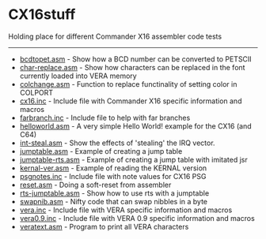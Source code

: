 # CX16stuff
Holding place for different Commander X16 assembler code tests
****
* [bcdtopet.asm](bcdtopet.asm) - Show how a BCD number can be converted to PETSCII
* [char-replace.asm](char-replace.asm) - Show how characters can be replaced in the font currently loaded into VERA memory
* [colchange.asm](colchange.asm) - Function to replace functinality of setting color in COLPORT
* [cx16.inc](cx16.inc) - Include file with Commander X16 specific information and macros
* [farbranch.inc](farbranch.inc) - Include file to help with far branches
* [helloworld.asm](helloworld.asm) - A very simple Hello World! example for the CX16 (and C64)
* [int-steal.asm](int-steal.asm) - Show the effects of 'stealing' the IRQ vector.
* [jumptable.asm](jumptable.asm) - Example of creating a jump table
* [jumptable-rts.asm](jumptable-rts.asm) - Example of creating a jump table with imitated jsr
* [kernal-ver.asm](kernal-ver.asm) - Example of reading the KERNAL version
* [psgnotes.inc](psgnotes.inc) - Include file with note values for CX16 PSG
* [reset.asm](reset.asm) - Doing a soft-reset from assembler
* [rts-jumptable.asm](rts-jumptable.asm) - Show how to use rts with a jumptable
* [swapnib.asm](swapnib.asm) - Nifty code that can swap nibbles in a byte
* [vera.inc](vera.inc) - Include file with VERA specific information and macros
* [vera0.9.inc](vera0.9.inc) - Include file with VERA 0.9 specific information and macros
* [veratext.asm](veratext.asm) - Program to print all VERA characters
